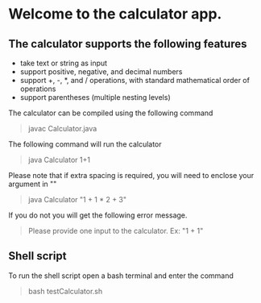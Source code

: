 # Welcome to the calculator app.
## The calculator supports the following features

* take text or string as input
* support positive, negative, and decimal numbers
* support +, -, *, and / operations, with standard mathematical order of operations
* support parentheses (multiple nesting levels)

The calculator can be compiled using the following command

> javac Calculator.java

The following command will run the calculator

> java Calculator 1+1

Please note that if extra spacing is required, you will need to enclose your argument in ""

> java Calculator "1 + 1 * 2 + 3"

If you do not you will get the following error message. 

> Please provide one input to the calculator. Ex: "1 + 1"

## Shell script
To run the shell script open a bash terminal and enter the command
  > bash testCalculator.sh

